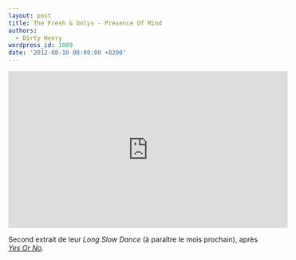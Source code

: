 ```yaml
---
layout: post
title: The Fresh & Onlys - Presence Of Mind
authors:
  - Dirty Henry
wordpress_id: 1089
date: '2012-08-10 08:00:00 +0200'
---
```

<iframe width="560" height="315" src="http://www.youtube.com/embed/9YzkHYZyErA" frameborder="0" allowfullscreen></iframe>

Second extrait de leur *Long Slow Dance* (à paraître le mois prochain), après [*Yes Or No*](1050).
